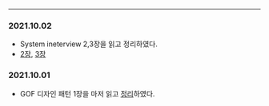 ----
### 2021.10.02
- System ineterview 2,3장을 읽고 정리하였다.
- [2장](https://til.muuty.me/topics/system-interviews/2), [3장](https://til.muuty.me/topics/system-interviews/3)
### 2021.10.01
- GOF 디자인 패턴 1장을 마저 읽고 [정리](https://til.muuty.me/topics/gof-design-pattern/1)하였다.